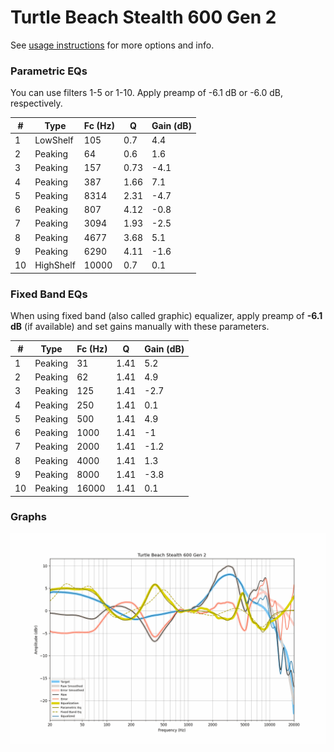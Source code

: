 # Turtle Beach Stealth 600 Gen 2
See [usage instructions](https://github.com/jaakkopasanen/AutoEq#usage) for more options and info.

### Parametric EQs
You can use filters 1-5 or 1-10. Apply preamp of -6.1 dB or -6.0 dB, respectively.

|   # | Type      |   Fc (Hz) |    Q |   Gain (dB) |
|-----|-----------|-----------|------|-------------|
|   1 | LowShelf  |       105 | 0.7  |         4.4 |
|   2 | Peaking   |        64 | 0.6  |         1.6 |
|   3 | Peaking   |       157 | 0.73 |        -4.1 |
|   4 | Peaking   |       387 | 1.66 |         7.1 |
|   5 | Peaking   |      8314 | 2.31 |        -4.7 |
|   6 | Peaking   |       807 | 4.12 |        -0.8 |
|   7 | Peaking   |      3094 | 1.93 |        -2.5 |
|   8 | Peaking   |      4677 | 3.68 |         5.1 |
|   9 | Peaking   |      6290 | 4.11 |        -1.6 |
|  10 | HighShelf |     10000 | 0.7  |         0.1 |

### Fixed Band EQs
When using fixed band (also called graphic) equalizer, apply preamp of **-6.1 dB** (if available) and set gains manually with these parameters.

|   # | Type    |   Fc (Hz) |    Q |   Gain (dB) |
|-----|---------|-----------|------|-------------|
|   1 | Peaking |        31 | 1.41 |         5.2 |
|   2 | Peaking |        62 | 1.41 |         4.9 |
|   3 | Peaking |       125 | 1.41 |        -2.7 |
|   4 | Peaking |       250 | 1.41 |         0.1 |
|   5 | Peaking |       500 | 1.41 |         4.9 |
|   6 | Peaking |      1000 | 1.41 |        -1   |
|   7 | Peaking |      2000 | 1.41 |        -1.2 |
|   8 | Peaking |      4000 | 1.41 |         1.3 |
|   9 | Peaking |      8000 | 1.41 |        -3.8 |
|  10 | Peaking |     16000 | 1.41 |         0.1 |

### Graphs
![](./Turtle%20Beach%20Stealth%20600%20Gen%202.png)

